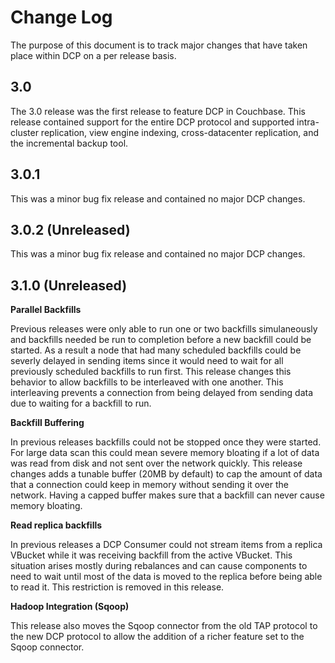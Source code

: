 # Change Log

The purpose of this document is to track major changes that have taken place within DCP on a per release basis.

## 3.0

The 3.0 release was the first release to feature DCP in Couchbase. This release contained support for the entire DCP protocol and supported intra-cluster replication, view engine indexing, cross-datacenter replication, and the incremental backup tool.

## 3.0.1

This was a minor bug fix release and contained no major DCP changes.

## 3.0.2 (Unreleased)

This was a minor bug fix release and contained no major DCP changes.

## 3.1.0 (Unreleased)

**Parallel Backfills**

Previous releases were only able to run one or two backfills simulaneously and backfills needed be run to completion before a new backfill could be started. As a result a node that had many scheduled backfills could be severly delayed in sending items since it would need to wait for all previously scheduled backfills to run first. This release changes this behavior to allow backfills to be interleaved with one another. This interleaving prevents a connection from being delayed from sending data due to waiting for a backfill to run.

**Backfill Buffering**

In previous releases backfills could not be stopped once they were started. For large data scan this could mean severe memory bloating if a lot of data was read from disk and not sent over the network quickly. This release changes adds a tunable buffer (20MB by default) to cap the amount of data that a connection could keep in memory without sending it over the network. Having a capped buffer makes sure that a backfill can never cause memory bloating.

**Read replica backfills**

In previous releases a DCP Consumer could not stream items from a replica VBucket while it was receiving backfill from the active VBucket.  This situation arises mostly during rebalances and can cause components to need to wait until most of the data is moved to the replica before being able to read it. This restriction is removed in this release.

**Hadoop Integration (Sqoop)**

This release also moves the Sqoop connector from the old TAP protocol to the new DCP protocol to allow the addition of a richer feature set to the Sqoop connector.



